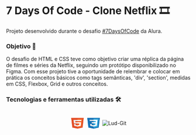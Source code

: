 # 7 Days Of Code - Clone Netflix 🎞

Projeto desenvolvido durante o desafio [#7DaysOfCode](https://7daysofcode.io/) da Alura. 

### Objetivo 🎯
O desafio de HTML e CSS teve como objetivo criar uma réplica da página de filmes e séries da Netflix, seguindo um protótipo disponibilizado no Figma. 
Com esse projeto tive a oportunidade de relembrar e colocar em prática os conceitos básicos como tags semânticas, 'div', 'section', medidas em CSS, Flexbox, Grid e outros conceitos.  

### Tecnologias e ferramentas utilizadas 🛠️
<div style="display: inline_block" align="center"><br>
  <img align="center" alt="Lud-HTML" height="30" width="40" src="https://raw.githubusercontent.com/devicons/devicon/master/icons/html5/html5-original.svg">
  <img align="center" alt="Lud-CSS" height="30" width="40" src="https://raw.githubusercontent.com/devicons/devicon/master/icons/css3/css3-original.svg">
  <img align="center" alt="Lud-Git" height="30" width="40" src="https://cdn.jsdelivr.net/gh/devicons/devicon/icons/git/git-original.svg" />
</div>
